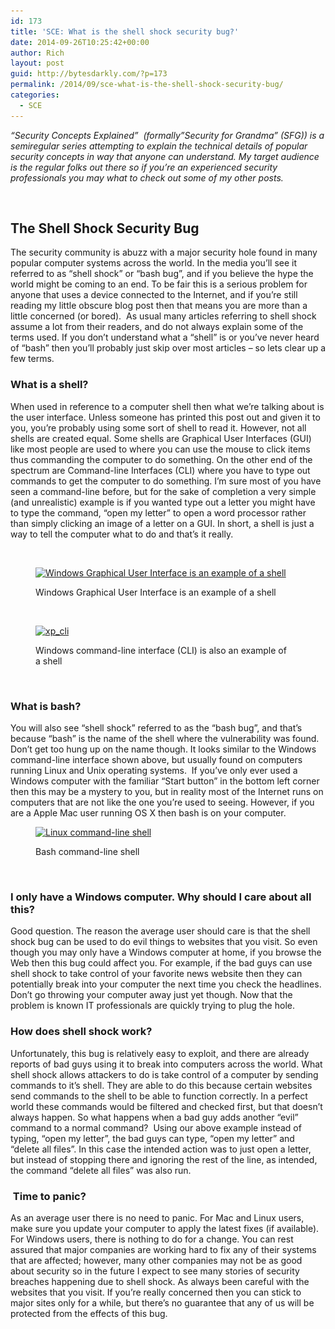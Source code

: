 ```yaml
---
id: 173
title: 'SCE: What is the shell shock security bug?'
date: 2014-09-26T10:25:42+00:00
author: Rich
layout: post
guid: http://bytesdarkly.com/?p=173
permalink: /2014/09/sce-what-is-the-shell-shock-security-bug/
categories:
  - SCE
---
```

_&#8220;Security Concepts Explained&#8221;  (formally&#8221;Security for Grandma&#8221; (SFG)) is a semiregular series attempting to explain the technical details of popular security concepts in way that anyone can understand. My target audience is the regular folks out there so if you&#8217;re an experienced security professionals you may what to check out some of my other posts._

<address>
   
</address>

## The Shell Shock Security Bug

The security community is abuzz with a major security hole found in many popular computer systems across the world. In the media you&#8217;ll see it referred to as &#8220;shell shock&#8221; or &#8220;bash bug&#8221;, and if you believe the hype the world might be coming to an end. To be fair this is a serious problem for anyone that uses a device connected to the Internet, and if you&#8217;re still reading my little obscure blog post then that means you are more than a little concerned (or bored).  As usual many articles referring to shell shock assume a lot from their readers, and do not always explain some of the terms used. If you don&#8217;t understand what a &#8220;shell&#8221; is or you&#8217;ve never heard of &#8220;bash&#8221; then you&#8217;ll probably just skip over most articles &#8211; so lets clear up a few terms.

### What is a shell?

When used in reference to a computer shell then what we&#8217;re talking about is the user interface. Unless someone has printed this post out and given it to you, you&#8217;re probably using some sort of shell to read it. However, not all shells are created equal. Some shells are Graphical User Interfaces (GUI) like most people are used to where you can use the mouse to click items thus commanding the computer to do something. On the other end of the spectrum are Command-line Interfaces (CLI) where you have to type out commands to get the computer to do something. I&#8217;m sure most of you have seen a command-line before, but for the sake of completion a very simple (and unrealistic) example is if you wanted type out a letter you might have to type the command, &#8220;open my letter&#8221; to open a word processor rather than simply clicking an image of a letter on a GUI. In short, a shell is just a way to tell the computer what to do and that&#8217;s it really.

&nbsp;<figure id="attachment_178" style="width: 402px" class="wp-caption alignnone">

[<img class=" wp-image-178" src="images/2014/09/winxppro.png" alt="Windows Graphical User Interface is an example of a shell" width="402" height="301" srcset="images/2014/09/winxppro.png 800w, images/2014/09/winxppro-300x225.png 300w" sizes="(max-width: 402px) 100vw, 402px" />](images/2014/09/winxppro.png)<figcaption class="wp-caption-text">Windows Graphical User Interface is an example of a shell</figcaption></figure> 

&nbsp;<figure id="attachment_179" style="width: 407px" class="wp-caption alignnone">

[<img class="wp-image-179" src="images/2014/09/xp_cli.png" alt="xp_cli" width="407" height="206" srcset="images/2014/09/xp_cli.png 675w, images/2014/09/xp_cli-300x152.png 300w" sizes="(max-width: 407px) 100vw, 407px" />](images/2014/09/xp_cli.png)<figcaption class="wp-caption-text">Windows command-line interface (CLI) is also an example of a shell</figcaption></figure> 

&nbsp;

### What is bash?

You will also see &#8220;shell shock&#8221; referred to as the &#8220;bash bug&#8221;, and that&#8217;s because &#8220;bash&#8221; is the name of the shell where the vulnerability was found. Don&#8217;t get too hung up on the name though. It looks similar to the Windows command-line interface shown above, but usually found on computers running Linux and Unix operating systems.  If you&#8217;ve only ever used a Windows computer with the familiar &#8220;Start button&#8221; in the bottom left corner then this may be a mystery to you, but in reality most of the Internet runs on computers that are not like the one you&#8217;re used to seeing. However, if you are a Apple Mac user running OS X then bash is on your computer.<figure id="attachment_186" style="width: 402px" class="wp-caption alignnone">

[<img class=" wp-image-186" src="images/2014/09/linux_cli.png" alt="Linux command-line shell" width="402" height="270" srcset="images/2014/09/linux_cli.png 734w, images/2014/09/linux_cli-300x201.png 300w" sizes="(max-width: 402px) 100vw, 402px" />](images/2014/09/linux_cli.png)<figcaption class="wp-caption-text">Bash command-line shell</figcaption></figure> 

&nbsp;

### I only have a Windows computer. Why should I care about all this?

Good question. The reason the average user should care is that the shell shock bug can be used to do evil things to websites that you visit. So even though you may only have a Windows computer at home, if you browse the Web then this bug could affect you. For example, if the bad guys can use shell shock to take control of your favorite news website then they can potentially break into your computer the next time you check the headlines. Don&#8217;t go throwing your computer away just yet though. Now that the problem is known IT professionals are quickly trying to plug the hole.

### How does shell shock work?

Unfortunately, this bug is relatively easy to exploit, and there are already reports of bad guys using it to break into computers across the world. What shell shock allows attackers to do is take control of a computer by sending commands to it&#8217;s shell. They are able to do this because certain websites send commands to the shell to be able to function correctly. In a perfect world these commands would be filtered and checked first, but that doesn&#8217;t always happen. So what happens when a bad guy adds another &#8220;evil&#8221; command to a normal command?  Using our above example instead of typing, &#8220;open my letter&#8221;, the bad guys can type, &#8220;open my letter&#8221; and &#8220;delete all files&#8221;. In this case the intended action was to just open a letter, but instead of stopping there and ignoring the rest of the line, as intended, the command &#8220;delete all files&#8221; was also run.

###  Time to panic?

As an average user there is no need to panic. For Mac and Linux users, make sure you update your computer to apply the latest fixes (if available). For Windows users, there is nothing to do for a change. You can rest assured that major companies are working hard to fix any of their systems that are affected; however, many other companies may not be as good about security so in the future I expect to see many stories of security breaches happening due to shell shock. As always been careful with the websites that you visit. If you&#8217;re really concerned then you can stick to major sites only for a while, but there&#8217;s no guarantee that any of us will be protected from the effects of this bug.